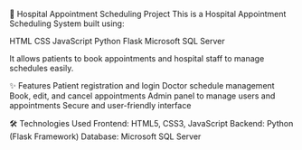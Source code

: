 🏥 Hospital Appointment Scheduling Project
This is a Hospital Appointment Scheduling System built using:

HTML
CSS
JavaScript
Python Flask
Microsoft SQL Server

It allows patients to book appointments and hospital staff to manage schedules easily.

✨ Features
Patient registration and login
Doctor schedule management
Book, edit, and cancel appointments
Admin panel to manage users and appointments
Secure and user-friendly interface

🛠 Technologies Used
Frontend: HTML5, CSS3, JavaScript
Backend: Python (Flask Framework)
Database: Microsoft SQL Server
